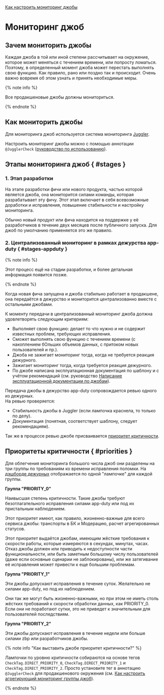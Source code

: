 [Как настроить мониторинг джобы](../../guide/dev/jobs-monitoring.md) <br/>

# Мониторинг джоб

## Зачем мониторить джобы

Каждая джоба в той или иной степени рассчитывает на окружение, которое может меняться с течением времени, или попросту ломаться. Поэтому, в определенный момент джоба может перестать выполнять свою функцию. Как правило, рано или поздно так и происходит. Очень важно вовремя об этом узнать и принять необходимые меры.

{% note info %}

Все продакшеновые джобы должны мониториться.

{% endnote %}


## Как мониторить джобы

Для мониторинга джоб используется система мониторинга [Juggler](https://docs.yandex-team.ru/juggler/).

Настроить мониторинг джобы можно с помощью аннотации `@JugglerCheck` ([руководство по использованию](../../guide/dev/jobs-monitoring.md)).


## Этапы мониторинга джоб { #stages }

### 1. Этап разработки

На этапе разработки фичи или нового продукта, частью которой является джоба, она мониторится силами команды, которая разрабатывает эту фичу. Этот этап включает в себя всевозможные доработки и исправления, повышение стабильности и настройку мониторинга.

Обычно новый продукт или фича находится на поддержке у её разработчиков в течение двух месяцев после публичного запуска. Для джоб по умолчанию применяется это же правило.

### 2. Централизованный мониторинг в рамках дежурства app-duty { #stages-appduty }

{% note info %}

Этот процесс ещё на стадии разработки, и более детальная информация появится позже.

{% endnote %}

Когда новая фича запущена и джоба стабильно работает в продакшене, она передаётся в дежурство и мониторится централизованно вместе с остальными джобами.

К моменту передачи в централизованный мониторинг джоба должна удовлетворять следующим критериям:
- Выполняет свою функцию: делает то что нужно и не содержит известных проблем, требующих исправления.
- Сможет выполнять свою функцию с течением времени (с накоплением бОльших объемов данных, с притоком новых пользователей и пр.).
- Джоба не зажигает мониторинг тогда, когда не требуется реакция дежурного.
- Зажигает мониторинг тогда, когда требуется реакция дежурного.
- По джобе написана эксплуатационная документация по шаблону и с учётом рекомендаций (см. руководство [Написание эксплуатационной документации по джобам](../../guide/dev/jobs-operation-doc.md)).

Передача джобы в дежурство app-duty сопровождается ревью одного из дежурных. <br/>
На ревью проверяется:
- Стабильность джобы в Juggler (если лампочка краснела, то только по делу).
- Документация (понятная, соответствует шаблону, следует рекомендациям).

Так же в процессе ревью джобе присваивается [приоритет критичности](#priorities).


## Приоритеты критичности { #priorities }

Для облегчения мониторинга большого числа джоб они разделены на три группы по требованиям ко времени исправления поломки. На [дэшборде дежурных](https://solomon.yandex-team.ru/?project=direct&dashboard=direct-group-sre-tv) отображается по одной "лампочке" для каждой группы.

**Группа "PRIORITY_0"**

Наивысшая степень критичности. Такие джобы требуют безотлагательного исправления силами app-duty или под их пристальным наблюдением.

Этот приоритет имеют, как правило, жизненно-важные для всего сервиса джобы: транспорты в БК и Модерацию, расчет агрегированных статусов.

Этот приоритет выдаётся джобам, имеющим жёсткие требования к скорости работы, которые измеряются в секундах, минутах, часах. Отказ джобы должен или приводить к недоступности части функциональности, или быть заметным большому числу пользователей (даже если основные сценарии не заблокированы), или же затягивание её исправления может привести к еще большим проблемам.


**Группа "PRIORITY_1"**

Эти джобы допускают исправления в течение суток. Желательно не силами app-duty, но под их наблюдением.

Они так же могут быть жизненно-важными, но при этом не иметь столь жёстких требований к скорости обработки данных, как PRIORITY_0. Если они не поработают сутки, это не приведет к значительным для пользователей последствиям.


**Группа "PRIORITY_2"**

Эти джобы допускают исправления в течение недели или больше силами zbp или разработчиков джобы.

{% note info "Как выставить джобе приоритет критичности?" %}

Лампочки по уровню критичности собираются на основе тегов `CheckTag.DIRECT_PRIORITY_0`, `CheckTag.DIRECT_PRIORITY_1` и `CheckTag.DIRECT_PRIORITY_2`. Просто установите тег в аннотацию `@JugglerCheck` для продакшенового окружения (см. [Как настроить агрегирующий мониторинг группы джоб](../../guide/dev/jobs-monitoring.md#jobgroup)).

{% endnote %}
